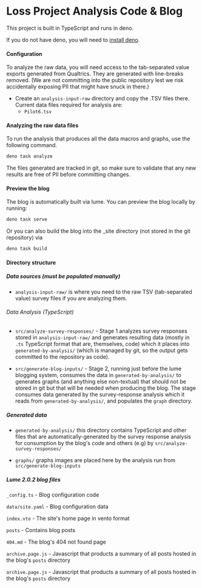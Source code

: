 # Loss Project Analysis Code & Blog

This project is built in TypeScript and runs in deno.

If you do not have deno, you will need to [install deno](https://docs.deno.com/runtime/manual/getting_started/installation).

#### Configuration

To analyze the raw data, you will need access to the tab-separated value exports generated from Qualtrics. They are generated with line-breaks removed. (We are not committing into the public repository lest we risk accidentally exposing PII that might have snuck in there.)

 - Create an `analysis-input-raw` directory and copy the .TSV files there. Current data files required for analysis are:
    - `Pilot6.tsv`

#### Analyzing the raw data files
To run the analysis that produces all the data macros and graphs, use the following command.

```bash
deno task analyze
```

The files generated are tracked in git, so make sure to validate that any new results are free of PII before committing changes.

#### Preview the blog

The blog is automatically built via lume. You can preview the blog locally by running:

```bash
deno task serve
```

Or you can also build the blog into the _site directory (not stored in the git repository) via

```bash
deno task build
```

#### Directory structure

##### Data sources (must be populated manually)
 - `analysis-input-raw/` is where you need to the raw TSV (tab-separated value) survey files if you are analyzing them.

###### Data Analysis (TypeScript)

 - `src/analyze-survey-responses/` - Stage 1 analyzes survey responses stored in `analysis-input-raw/` and generates resulting data (mostly in `.ts` TypeScript format that are, themselves, code) which it places into `generated-by-analysis/` (which is managed by git, so the output gets committed to the repository as code).

 - `src/generate-blog-inputs/` - Stage 2, running just before the lume blogging system, consumes the data in `generated-by-analysis/` to generates graphs (and anything else non-textual) that should not be stored in git but that will be needed when producing the blog. The stage consumes data generated by the survey-response analysis which it reads from `generated-by-analysis/`, and populates the `graph` directory.

##### Generated data
 - `generated-by-analysis/` this directory contains TypeScript and other files that are automatically-generated by the survey response analysis for consumption by the blog's code and others (e.g) by `src/analyze-survey-responses/`

 - `graphs/` graphs images are placed here by the analysis run from `src/generate-blog-inputs`

##### Lume 2.0.2 blog files

`_config.ts` - Blog configuration code

`data/site.yaml` - Blog configuration data

`index.vto` - The site's home page in vento format

`posts` - Contains blog posts

`404.md` - The blog's 404 not found page

`archive.page.js` - Javascript that products a summary of all posts hosted in the blog's `posts` directory

`archive.page.js` - Javascript that products a summary of all posts hosted in the blog's `posts` directory
